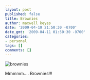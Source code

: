 ```yaml
---
layout: post
published: false
title: Brownies
author: maxwell keyes
date: '2009-04-10 21:50:30 -0700'
date_gmt: '2009-04-11 01:50:30 -0700'
categories:
- personal
tags: []
comments: []
---
```


![brownies]({{site.assets.url_prefix}}/images/posts/brownies-1024x812.jpg "brownies")

Mmmmm.... Brownies!!!
